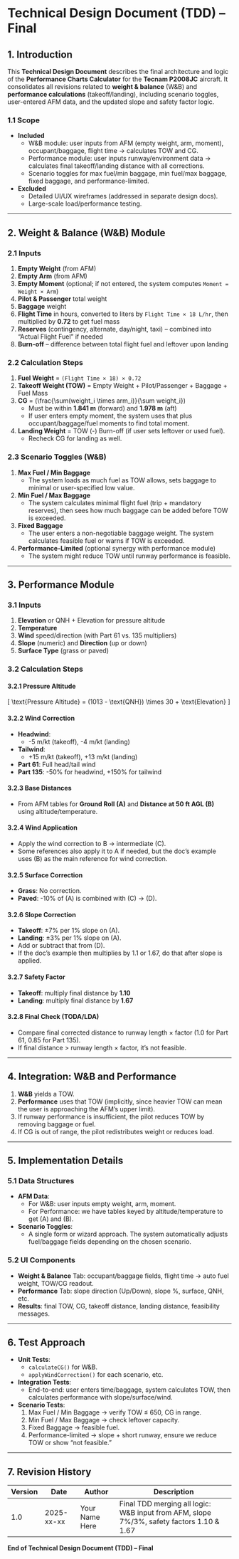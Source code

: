 # Technical Design Document (TDD) – Final

## 1. Introduction
This **Technical Design Document** describes the final architecture and logic of the **Performance Charts Calculator** for the **Tecnam P2008JC** aircraft. It consolidates all revisions related to **weight & balance** (W&B) and **performance calculations** (takeoff/landing), including scenario toggles, user-entered AFM data, and the updated slope and safety factor logic.

### 1.1 Scope
- **Included**  
  - W&B module: user inputs from AFM (empty weight, arm, moment), occupant/baggage, flight time → calculates TOW and CG.  
  - Performance module: user inputs runway/environment data → calculates final takeoff/landing distance with all corrections.  
  - Scenario toggles for max fuel/min baggage, min fuel/max baggage, fixed baggage, and performance-limited.  
- **Excluded**  
  - Detailed UI/UX wireframes (addressed in separate design docs).  
  - Large-scale load/performance testing.

---

## 2. Weight & Balance (W&B) Module

### 2.1 Inputs
1. **Empty Weight** (from AFM)  
2. **Empty Arm** (from AFM)  
3. **Empty Moment** (optional; if not entered, the system computes `Moment = Weight × Arm`)  
4. **Pilot & Passenger** total weight  
5. **Baggage** weight  
6. **Flight Time** in hours, converted to liters by `Flight Time × 18 L/hr`, then multiplied by **0.72** to get fuel mass  
7. **Reserves** (contingency, alternate, day/night, taxi) – combined into “Actual Flight Fuel” if needed  
8. **Burn-off** – difference between total flight fuel and leftover upon landing

### 2.2 Calculation Steps
1. **Fuel Weight** = `(Flight Time × 18) × 0.72`  
2. **Takeoff Weight (TOW)** = Empty Weight + Pilot/Passenger + Baggage + Fuel Mass  
3. **CG** = \(\frac{\sum(weight_i \times arm_i)}{\sum weight_i}\)  
   - Must be within **1.841 m** (forward) and **1.978 m** (aft)  
   - If user enters empty moment, the system uses that plus occupant/baggage/fuel moments to find total moment.  
4. **Landing Weight** = TOW \(-\) Burn-off (if user sets leftover or used fuel).  
   - Recheck CG for landing as well.

### 2.3 Scenario Toggles (W&B)
1. **Max Fuel / Min Baggage**  
   - The system loads as much fuel as TOW allows, sets baggage to minimal or user-specified low value.  
2. **Min Fuel / Max Baggage**  
   - The system calculates minimal flight fuel (trip + mandatory reserves), then sees how much baggage can be added before TOW is exceeded.  
3. **Fixed Baggage**  
   - The user enters a non-negotiable baggage weight. The system calculates feasible fuel or warns if TOW is exceeded.  
4. **Performance-Limited** (optional synergy with performance module)  
   - The system might reduce TOW until runway performance is feasible.

---

## 3. Performance Module

### 3.1 Inputs
1. **Elevation** or QNH + Elevation for pressure altitude  
2. **Temperature**  
3. **Wind** speed/direction (with Part 61 vs. 135 multipliers)  
4. **Slope** (numeric) and **Direction** (up or down)  
5. **Surface Type** (grass or paved)

### 3.2 Calculation Steps

#### 3.2.1 Pressure Altitude
\[
  \text{Pressure Altitude} = (1013 - \text{QNH}) \times 30 + \text{Elevation}
\]

#### 3.2.2 Wind Correction
- **Headwind**: 
  - \-5 m/kt (takeoff), \-4 m/kt (landing)  
- **Tailwind**: 
  - \+15 m/kt (takeoff), \+13 m/kt (landing)  
- **Part 61**: Full head/tail wind  
- **Part 135**: \-50% for headwind, \+150% for tailwind

#### 3.2.3 Base Distances
- From AFM tables for **Ground Roll (A)** and **Distance at 50 ft AGL (B)** using altitude/temperature.

#### 3.2.4 Wind Application
- Apply the wind correction to B → intermediate (C).  
- Some references also apply it to A if needed, but the doc’s example uses (B) as the main reference for wind correction.

#### 3.2.5 Surface Correction
- **Grass**: No correction.  
- **Paved**: \-10% of (A) is combined with (C) → (D).

#### 3.2.6 Slope Correction
- **Takeoff**: ±7% per 1% slope on (A).  
- **Landing**: ±3% per 1% slope on (A).  
- Add or subtract that from (D).  
- If the doc’s example then multiplies by 1.1 or 1.67, do that after slope is applied.

#### 3.2.7 Safety Factor
- **Takeoff**: multiply final distance by **1.10**  
- **Landing**: multiply final distance by **1.67**

#### 3.2.8 Final Check (TODA/LDA)
- Compare final corrected distance to runway length × factor (1.0 for Part 61, 0.85 for Part 135).  
- If final distance > runway length × factor, it’s not feasible.

---

## 4. Integration: W&B and Performance

1. **W&B** yields a TOW.  
2. **Performance** uses that TOW (implicitly, since heavier TOW can mean the user is approaching the AFM’s upper limit).  
3. If runway performance is insufficient, the pilot reduces TOW by removing baggage or fuel.  
4. If CG is out of range, the pilot redistributes weight or reduces load.

---

## 5. Implementation Details

### 5.1 Data Structures
- **AFM Data**:  
  - For W&B: user inputs empty weight, arm, moment.  
  - For Performance: we have tables keyed by altitude/temperature to get (A) and (B).
- **Scenario Toggles**:  
  - A single form or wizard approach. The system automatically adjusts fuel/baggage fields depending on the chosen scenario.

### 5.2 UI Components
- **Weight & Balance** Tab: occupant/baggage fields, flight time → auto fuel weight, TOW/CG readout.  
- **Performance** Tab: slope direction (Up/Down), slope %, surface, QNH, etc.  
- **Results**: final TOW, CG, takeoff distance, landing distance, feasibility messages.

---

## 6. Test Approach
- **Unit Tests**:  
  - `calculateCG()` for W&B.  
  - `applyWindCorrection()` for each scenario, etc.  
- **Integration Tests**:  
  - End-to-end: user enters time/baggage, system calculates TOW, then calculates performance with slope/surface/wind.  
- **Scenario Tests**:  
  1) Max Fuel / Min Baggage → verify TOW ≤ 650, CG in range.  
  2) Min Fuel / Max Baggage → check leftover capacity.  
  3) Fixed Baggage → feasible fuel.  
  4) Performance-limited → slope + short runway, ensure we reduce TOW or show “not feasible.”

---

## 7. Revision History

| Version | Date       | Author         | Description                                                        |
|---------|-----------|----------------|--------------------------------------------------------------------|
| 1.0     | 2025-xx-xx| Your Name Here | Final TDD merging all logic: W&B input from AFM, slope 7%/3%, safety factors 1.10 & 1.67 |

**End of Technical Design Document (TDD) – Final**  
